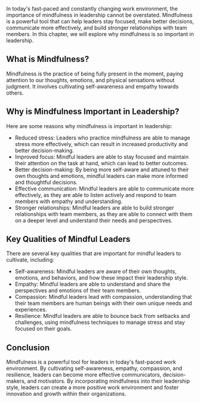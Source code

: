
In today's fast-paced and constantly changing work environment, the importance of mindfulness in leadership cannot be overstated. Mindfulness is a powerful tool that can help leaders stay focused, make better decisions, communicate more effectively, and build stronger relationships with team members. In this chapter, we will explore why mindfulness is so important in leadership.

What is Mindfulness?
--------------------

Mindfulness is the practice of being fully present in the moment, paying attention to our thoughts, emotions, and physical sensations without judgment. It involves cultivating self-awareness and empathy towards others.

Why is Mindfulness Important in Leadership?
-------------------------------------------

Here are some reasons why mindfulness is important in leadership:

* Reduced stress: Leaders who practice mindfulness are able to manage stress more effectively, which can result in increased productivity and better decision-making.
* Improved focus: Mindful leaders are able to stay focused and maintain their attention on the task at hand, which can lead to better outcomes.
* Better decision-making: By being more self-aware and attuned to their own thoughts and emotions, mindful leaders can make more informed and thoughtful decisions.
* Effective communication: Mindful leaders are able to communicate more effectively, as they are able to listen actively and respond to team members with empathy and understanding.
* Stronger relationships: Mindful leaders are able to build stronger relationships with team members, as they are able to connect with them on a deeper level and understand their needs and perspectives.

Key Qualities of Mindful Leaders
--------------------------------

There are several key qualities that are important for mindful leaders to cultivate, including:

* Self-awareness: Mindful leaders are aware of their own thoughts, emotions, and behaviors, and how these impact their leadership style.
* Empathy: Mindful leaders are able to understand and share the perspectives and emotions of their team members.
* Compassion: Mindful leaders lead with compassion, understanding that their team members are human beings with their own unique needs and experiences.
* Resilience: Mindful leaders are able to bounce back from setbacks and challenges, using mindfulness techniques to manage stress and stay focused on their goals.

Conclusion
----------

Mindfulness is a powerful tool for leaders in today's fast-paced work environment. By cultivating self-awareness, empathy, compassion, and resilience, leaders can become more effective communicators, decision-makers, and motivators. By incorporating mindfulness into their leadership style, leaders can create a more positive work environment and foster innovation and growth within their organizations.
